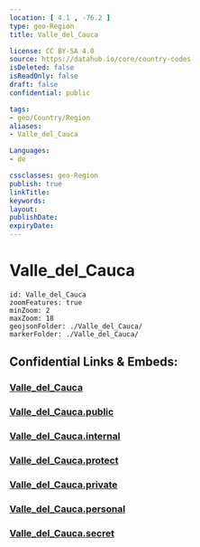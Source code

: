 ```yaml
---
location: [ 4.1 , -76.2 ] 
type: geo-Region
title: Valle_del_Cauca

license: CC BY-SA 4.0
source: https://datahub.io/core/country-codes
isDeleted: false
isReadOnly: false
draft: false
confidential: public

tags:
- geo/Country/Region
aliases:
- Valle_del_Cauca

Languages:
- de

cssclasses: geo-Region
publish: true
linkTitle: 
keywords: 
layout: 
publishDate: 
expiryDate: 
---
```


# Valle_del_Cauca

```leaflet
id: Valle_del_Cauca
zoomFeatures: true 
minZoom: 2 
maxZoom: 18
geojsonFolder: ./Valle_del_Cauca/
markerFolder: ./Valle_del_Cauca/
```


## Confidential Links & Embeds: 

### [Valle_del_Cauca](/_Standards/Earth/Continent/America~South/Colombia/departments~Colombia/Valle_del_Cauca.md) 

### [Valle_del_Cauca.public](/_public/Earth/Continent/America~South/Colombia/departments~Colombia/Valle_del_Cauca.public.md) 

### [Valle_del_Cauca.internal](/_internal/Earth/Continent/America~South/Colombia/departments~Colombia/Valle_del_Cauca.internal.md) 

### [Valle_del_Cauca.protect](/_protect/Earth/Continent/America~South/Colombia/departments~Colombia/Valle_del_Cauca.protect.md) 

### [Valle_del_Cauca.private](/_private/Earth/Continent/America~South/Colombia/departments~Colombia/Valle_del_Cauca.private.md) 

### [Valle_del_Cauca.personal](/_personal/Earth/Continent/America~South/Colombia/departments~Colombia/Valle_del_Cauca.personal.md) 

### [Valle_del_Cauca.secret](/_secret/Earth/Continent/America~South/Colombia/departments~Colombia/Valle_del_Cauca.secret.md)

